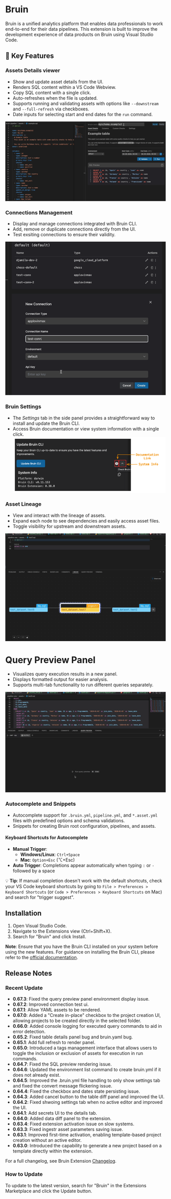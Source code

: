# Bruin

Bruin is a unified analytics platform that enables data professionals to work end-to-end for their data pipelines. This extension is built to improve the development experience of data products on Bruin using Visual Studio Code.

## 🚀 Key Features

### Assets Details viewer
- Show and update asset details from the UI.
- Renders SQL content within a VS Code Webview.
- Copy SQL content with a single click.
- Auto-refreshes when the file is updated.
- Supports running and validating assets with options like `--downstream` and `--full-refresh` via checkboxes.
- Date inputs for selecting start and end dates for the `run` command.


![GIF of Asset Details Panel](https://github.com/bruin-data/bruin-vscode/blob/main/screenshots/asset-details-tab-new.gif?raw=true)

### Connections Management
- Display and manage connections integrated with Bruin CLI.
- Add, remove or duplicate connections directly from the UI.
- Test exsiting connections to ensure their validity.

![GIF of Connection Manager](https://github.com/bruin-data/bruin-vscode/blob/main/screenshots/manage-connections.gif?raw=true)

### Bruin Settings
- The *Settings* tab in the side panel provides a straightforward way to install and update the Bruin CLI.
- Access Bruin documentation or view system information with a single click.
![Screenshot of Settings Tab](https://github.com/bruin-data/bruin-vscode/blob/main/screenshots/bruin-settings.png?raw=true)

### Asset Lineage
- View and interact with the lineage of assets.
- Expand each node to see dependencies and easily access asset files.
- Toggle visibility for upstream and downstream assets.

![GIF of Lineage Panel](https://github.com/bruin-data/bruin-vscode/blob/main/screenshots/lineage-panel-with-options.gif?raw=true)

# Query Preview Panel
- Visualizes query execution results in a new panel.
- Displays formatted output for easier analysis.
- Supports multi-tab functionality to run different queries separately.

![GIF of Lineage Panel](https://github.com/bruin-data/bruin-vscode/blob/main/screenshots/query-preview-options.gif?raw=true)

### Autocomplete and Snippets
- Autocomplete support for `.bruin.yml`, `pipeline.yml`, and `*.asset.yml` files with predefined options and schema validations.
- Snippets for creating Bruin root configuration, pipelines, and assets.

#### Keyboard Shortcuts for Autocomplete
- **Manual Trigger**: 
  - **Windows/Linux**: `Ctrl+Space`
  - **Mac**: `Option+Esc` (⌥+Esc)
- **Auto Trigger**: Completions appear automatically when typing `:` or `-` followed by a space

💡 **Tip**: If manual completion doesn't work with the default shortcuts, check your VS Code keyboard shortcuts by going to `File > Preferences > Keyboard Shortcuts` (or `Code > Preferences > Keyboard Shortcuts` on Mac) and search for "trigger suggest".

## Installation

1. Open Visual Studio Code.
2. Navigate to the Extensions view (Ctrl+Shift+X).
3. Search for "Bruin" and click Install.

**Note**: Ensure that you have the Bruin CLI installed on your system before using the new features. For guidance on installing the Bruin CLI, please refer to the [official documentation](https://github.com/bruin-data/bruin).

## Release Notes
### Recent Update
- **0.67.3**: Fixed the query preview panel environment display issue.
- **0.67.2**: Improved connection test ui.
- **0.67.1**: Allow YAML assets to be rendered.
- **0.67.0**: Added a "Create in-place" checkbox to the project creation UI, allowing projects to be created directly in the selected folder.
- **0.66.0**: Added console logging for executed query commands to aid in error detection.
- **0.65.2**: Fixed table details panel bug and bruin.yaml bug.
- **0.65.1**: Add full refresh to render panel.
- **0.65.0**: Introduced a tags management interface that allows users to toggle the inclusion or exclusion of assets for execution in run commands.
- **0.64.7**: Fixed the SQL preview rendering issue.
- **0.64.6**: Updated the environment list command to create bruin.yml if it does not already exist.
- **0.64.5**: Improved the .bruin.yml file handling to only show settings tab and fixed the convert message flickering issue.
- **0.64.4**: Fixed the checkbox and dates state persisting issue.
- **0.64.3**: Added cancel button to the table diff panel and improved the UI.
- **0.64.2**: Fixed shwoing settings tab when no active editor and improved the UI.
- **0.64.1**: Add secrets UI to the details tab.
- **0.64.0**: Added data diff panel to the extension.
- **0.63.4**: Fixed extension activation issue on slow systems.
- **0.63.3**: Fixed ingestr asset parameters saving issue.
- **0.63.1**: Improved first-time activation, enabling template-based project creation without an active editor.
- **0.63.0**: Introduced the capability to generate a new project based on a template directly within the extension. 


For a full changelog, see Bruin Extension [Changelog](https://marketplace.visualstudio.com/items/bruin.bruin/changelog).

### How to Update

To update to the latest version, search for "Bruin" in the Extensions Marketplace and click the Update button.
